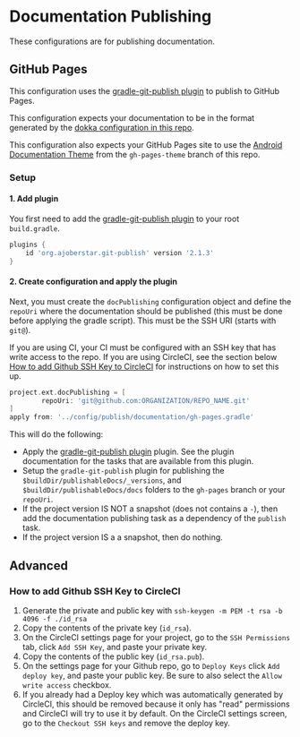 # Documentation Publishing

These configurations are for publishing documentation.

## GitHub Pages

This configuration uses the [gradle-git-publish plugin](https://github.com/ajoberstar/gradle-git-publish) to publish to GitHub Pages.

This configuration expects your documentation to be in the format generated by the [dokka configuration in this repo](../../documentation/README.md).

This configuration also expects your GitHub Pages site to use the [Android Documentation Theme](https://github.com/rakutentech/android-buildconfig/tree/gh-pages-theme) from the `gh-pages-theme` branch of this repo.

### Setup

#### 1. Add plugin

You first need to add the [gradle-git-publish plugin](https://github.com/ajoberstar/gradle-git-publish) to your root `build.gradle`.

```groovy
plugins {
    id 'org.ajoberstar.git-publish' version '2.1.3'
}
```

#### 2. Create configuration and apply the plugin

Next, you must create the `docPublishing` configuration object and define the `repoUri` where the documentation should be published (this must be done before applying the gradle script). This must be the SSH URI (starts with `git@`).

If you are using CI, your CI must be configured with an SSH key that has write access to the repo. If you are using CircleCI, see the section below [How to add Github SSH Key to CircleCI](#ssh-key) for instructions on how to set this up.

```groovy
project.ext.docPublishing = [
        repoUri: 'git@github.com:ORGANIZATION/REPO_NAME.git'
]
apply from: '../config/publish/documentation/gh-pages.gradle'
```

This will do the following:
- Apply the [gradle-git-publish plugin](https://github.com/ajoberstar/gradle-git-publish) plugin. See the plugin documentation for the tasks that are available from this plugin.
- Setup the `gradle-git-publish` plugin for publishing the `$buildDir/publishableDocs/_versions`, and `$buildDir/publishableDocs/docs` folders to the `gh-pages` branch or your `repoUri`.
- If the project version IS NOT a snapshot (does not contains a `-`), then add the documentation publishing task as a dependency of the `publish` task.
- If the project version IS a a snapshot, then do nothing.

## Advanced

### <a name="ssh-key"></a>How to add Github SSH Key to CircleCI

1. Generate the private and public key with `ssh-keygen -m PEM -t rsa -b 4096 -f ./id_rsa`
2. Copy the contents of the private key (`id_rsa`).
3. On the CircleCI settings page for your project, go to the `SSH Permissions` tab, click `Add SSH Key`, and paste your private key.
4. Copy the contents of the public key (`id_rsa.pub`).
5. On the settings page for your Github repo, go to `Deploy Keys` click `Add deploy key`, and paste your public key. Be sure to also select the `Allow write access` checkbox.
6. If you already had a Deploy key which was automatically generated by CircleCI, this should be removed because it only has "read" permissions and CircleCI will try to use it by default. On the CircleCI settings screen, go to the `Checkout SSH keys` and remove the deploy key.
